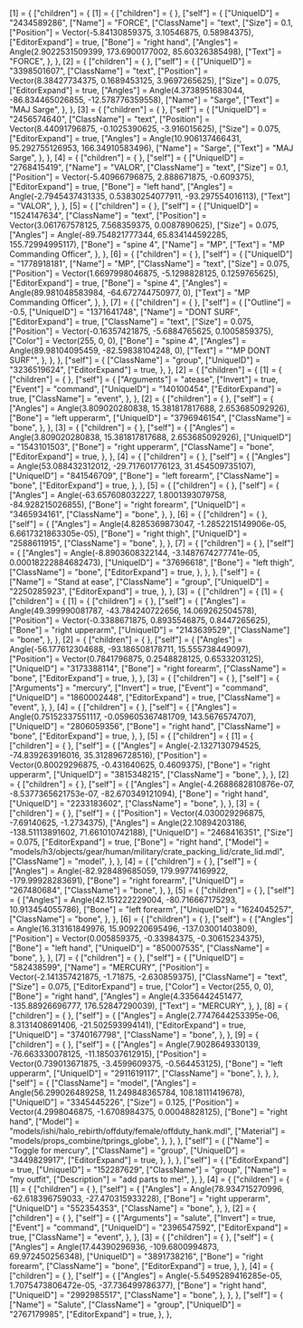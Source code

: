 [1] = {
	["children"] = {
		[1] = {
			["children"] = {
			},
			["self"] = {
				["UniqueID"] = "2434589286",
				["Name"] = "FORCE",
				["ClassName"] = "text",
				["Size"] = 0.1,
				["Position"] = Vector(-5.84130859375, 3.10546875, 0.58984375),
				["EditorExpand"] = true,
				["Bone"] = "right hand",
				["Angles"] = Angle(2.9022531509399, 173.6900177002, 85.60326385498),
				["Text"] = "FORCE",
			},
		},
		[2] = {
			["children"] = {
			},
			["self"] = {
				["UniqueID"] = "3398501607",
				["ClassName"] = "text",
				["Position"] = Vector(8.38427734375, 0.1689453125, 3.9697265625),
				["Size"] = 0.075,
				["EditorExpand"] = true,
				["Angles"] = Angle(4.3738951683044, -86.834465026855, -12.578776359558),
				["Name"] = "Sarge",
				["Text"] = "MAJ Sarge",
			},
		},
		[3] = {
			["children"] = {
			},
			["self"] = {
				["UniqueID"] = "2456574640",
				["ClassName"] = "text",
				["Position"] = Vector(8.44091796875, -0.1025390625, -3.916015625),
				["Size"] = 0.075,
				["EditorExpand"] = true,
				["Angles"] = Angle(10.906137466431, 95.292755126953, 166.34910583496),
				["Name"] = "Sarge",
				["Text"] = "MAJ Sarge",
			},
		},
		[4] = {
			["children"] = {
			},
			["self"] = {
				["UniqueID"] = "2768415419",
				["Name"] = "VALOR",
				["ClassName"] = "text",
				["Size"] = 0.1,
				["Position"] = Vector(-5.40966796875, 2.888671875, -0.609375),
				["EditorExpand"] = true,
				["Bone"] = "left hand",
				["Angles"] = Angle(-2.7945437431335, 0.53830254077911, -93.297554016113),
				["Text"] = "VALOR",
			},
		},
		[5] = {
			["children"] = {
			},
			["self"] = {
				["UniqueID"] = "1524147634",
				["ClassName"] = "text",
				["Position"] = Vector(3.061767578125, 7.568359375, 0.0087890625),
				["Size"] = 0.075,
				["Angles"] = Angle(-89.754821777344, 65.834144592285, 155.72994995117),
				["Bone"] = "spine 4",
				["Name"] = "MP",
				["Text"] = "MP Commanding Officer",
			},
		},
		[6] = {
			["children"] = {
			},
			["self"] = {
				["UniqueID"] = "1778918181",
				["Name"] = "MP",
				["ClassName"] = "text",
				["Size"] = 0.075,
				["Position"] = Vector(1.6697998046875, -5.1298828125, 0.1259765625),
				["EditorExpand"] = true,
				["Bone"] = "spine 4",
				["Angles"] = Angle(89.981048583984, -64.672744750977, 0),
				["Text"] = "MP Commanding Officer",
			},
		},
		[7] = {
			["children"] = {
			},
			["self"] = {
				["Outline"] = -0.5,
				["UniqueID"] = "1371641748",
				["Name"] = "DONT SURF",
				["EditorExpand"] = true,
				["ClassName"] = "text",
				["Size"] = 0.075,
				["Position"] = Vector(-0.16357421875, -5.6884765625, 0.1005859375),
				["Color"] = Vector(255, 0, 0),
				["Bone"] = "spine 4",
				["Angles"] = Angle(89.98104095459, -82.59838104248, 0),
				["Text"] = "\"MP DONT SURF\"",
			},
		},
	},
	["self"] = {
		["ClassName"] = "group",
		["UniqueID"] = "3236519624",
		["EditorExpand"] = true,
	},
},
[2] = {
	["children"] = {
		[1] = {
			["children"] = {
			},
			["self"] = {
				["Arguments"] = "atease",
				["Invert"] = true,
				["Event"] = "command",
				["UniqueID"] = "140100454",
				["EditorExpand"] = true,
				["ClassName"] = "event",
			},
		},
		[2] = {
			["children"] = {
			},
			["self"] = {
				["Angles"] = Angle(3.809020280838, 15.381817817688, 2.653685092926),
				["Bone"] = "left upperarm",
				["UniqueID"] = "3796946154",
				["ClassName"] = "bone",
			},
		},
		[3] = {
			["children"] = {
			},
			["self"] = {
				["Angles"] = Angle(3.809020280838, 15.381817817688, 2.653685092926),
				["UniqueID"] = "1543101503",
				["Bone"] = "right upperarm",
				["ClassName"] = "bone",
				["EditorExpand"] = true,
			},
		},
		[4] = {
			["children"] = {
			},
			["self"] = {
				["Angles"] = Angle(53.088432312012, -29.717601776123, 31.454509735107),
				["UniqueID"] = "841546709",
				["Bone"] = "left forearm",
				["ClassName"] = "bone",
				["EditorExpand"] = true,
			},
		},
		[5] = {
			["children"] = {
			},
			["self"] = {
				["Angles"] = Angle(-63.657608032227, 1.8001393079758, -84.928215026855),
				["Bone"] = "right forearm",
				["UniqueID"] = "3465934161",
				["ClassName"] = "bone",
			},
		},
		[6] = {
			["children"] = {
			},
			["self"] = {
				["Angles"] = Angle(4.8285369873047, -1.2852215149906e-05, 6.6617321863305e-05),
				["Bone"] = "right thigh",
				["UniqueID"] = "2588611915",
				["ClassName"] = "bone",
			},
		},
		[7] = {
			["children"] = {
			},
			["self"] = {
				["Angles"] = Angle(-8.8903608322144, -3.1487674277741e-05, 0.00018222884682473),
				["UniqueID"] = "37696618",
				["Bone"] = "left thigh",
				["ClassName"] = "bone",
				["EditorExpand"] = true,
			},
		},
	},
	["self"] = {
		["Name"] = "Stand at ease",
		["ClassName"] = "group",
		["UniqueID"] = "2250285923",
		["EditorExpand"] = true,
	},
},
[3] = {
	["children"] = {
		[1] = {
			["children"] = {
				[1] = {
					["children"] = {
					},
					["self"] = {
						["Angles"] = Angle(49.399990081787, -43.784240722656, 14.069262504578),
						["Position"] = Vector(-0.3388671875, 0.8935546875, 0.8447265625),
						["Bone"] = "right upperarm",
						["UniqueID"] = "2143639529",
						["ClassName"] = "bone",
					},
				},
				[2] = {
					["children"] = {
					},
					["self"] = {
						["Angles"] = Angle(-56.177612304688, -93.186508178711, 15.555738449097),
						["Position"] = Vector(0.7841796875, 0.2548828125, 0.6533203125),
						["UniqueID"] = "3173388114",
						["Bone"] = "right forearm",
						["ClassName"] = "bone",
						["EditorExpand"] = true,
					},
				},
				[3] = {
					["children"] = {
					},
					["self"] = {
						["Arguments"] = "mercury",
						["Invert"] = true,
						["Event"] = "command",
						["UniqueID"] = "1860002448",
						["EditorExpand"] = true,
						["ClassName"] = "event",
					},
				},
				[4] = {
					["children"] = {
					},
					["self"] = {
						["Angles"] = Angle(0.75152337551117, -0.059605367481709, 143.5676574707),
						["UniqueID"] = "2806059356",
						["Bone"] = "right hand",
						["ClassName"] = "bone",
						["EditorExpand"] = true,
					},
				},
				[5] = {
					["children"] = {
						[1] = {
							["children"] = {
							},
							["self"] = {
								["Angles"] = Angle(-2.1327130794525, -74.839263916016, 35.312896728516),
								["Position"] = Vector(0.80029296875, -0.431640625, 0.4609375),
								["Bone"] = "right upperarm",
								["UniqueID"] = "3815348215",
								["ClassName"] = "bone",
							},
						},
						[2] = {
							["children"] = {
							},
							["self"] = {
								["Angles"] = Angle(-4.2688682810876e-07, -8.5377365621753e-07, -82.670349121094),
								["Bone"] = "right hand",
								["UniqueID"] = "2233183602",
								["ClassName"] = "bone",
							},
						},
						[3] = {
							["children"] = {
							},
							["self"] = {
								["Position"] = Vector(4.030029296875, -7.69140625, -1.2734375),
								["Angles"] = Angle(22.10894203186, -138.51113891602, 71.661010742188),
								["UniqueID"] = "2468416351",
								["Size"] = 0.075,
								["EditorExpand"] = true,
								["Bone"] = "right hand",
								["Model"] = "models/h3/objects/gear/human/military/crate_packing_lid/crate_lid.mdl",
								["ClassName"] = "model",
							},
						},
						[4] = {
							["children"] = {
							},
							["self"] = {
								["Angles"] = Angle(-82.928489685059, 179.99774169922, -179.99928283691),
								["Bone"] = "right forearm",
								["UniqueID"] = "267480684",
								["ClassName"] = "bone",
							},
						},
						[5] = {
							["children"] = {
							},
							["self"] = {
								["Angles"] = Angle(42.151222229004, -80.716667175293, 10.913454055786),
								["Bone"] = "left forearm",
								["UniqueID"] = "1624045257",
								["ClassName"] = "bone",
							},
						},
						[6] = {
							["children"] = {
							},
							["self"] = {
								["Angles"] = Angle(16.313161849976, 15.909220695496, -137.03001403809),
								["Position"] = Vector(0.005859375, -0.33984375, -0.30615234375),
								["Bone"] = "left hand",
								["UniqueID"] = "850007535",
								["ClassName"] = "bone",
							},
						},
						[7] = {
							["children"] = {
							},
							["self"] = {
								["UniqueID"] = "582438599",
								["Name"] = "MERCURY",
								["Position"] = Vector(-2.141357421875, -1.71875, -2.630859375),
								["ClassName"] = "text",
								["Size"] = 0.075,
								["EditorExpand"] = true,
								["Color"] = Vector(255, 0, 0),
								["Bone"] = "right hand",
								["Angles"] = Angle(4.3356442451477, -135.88926696777, 176.52847290039),
								["Text"] = "MERCURY",
							},
						},
						[8] = {
							["children"] = {
							},
							["self"] = {
								["Angles"] = Angle(2.7747644253395e-06, 8.3131408691406, -21.502593994141),
								["EditorExpand"] = true,
								["UniqueID"] = "3740167798",
								["ClassName"] = "bone",
							},
						},
						[9] = {
							["children"] = {
							},
							["self"] = {
								["Angles"] = Angle(7.9028649330139, -76.663330078125, -11.185037612915),
								["Position"] = Vector(0.739013671875, -3.4599609375, -0.564453125),
								["Bone"] = "left upperarm",
								["UniqueID"] = "2911619117",
								["ClassName"] = "bone",
							},
						},
					},
					["self"] = {
						["ClassName"] = "model",
						["Angles"] = Angle(56.299026489258, 11.249848365784, 108.18111419678),
						["UniqueID"] = "3345445226",
						["Size"] = 0.125,
						["Position"] = Vector(4.2998046875, -1.6708984375, 0.00048828125),
						["Bone"] = "right hand",
						["Model"] = "models/ishi/halo_rebirth/offduty/female/offduty_hank.mdl",
						["Material"] = "models/props_combine/tprings_globe",
					},
				},
			},
			["self"] = {
				["Name"] = "Toggle for mercury",
				["ClassName"] = "group",
				["UniqueID"] = "3449829917",
				["EditorExpand"] = true,
			},
		},
	},
	["self"] = {
		["EditorExpand"] = true,
		["UniqueID"] = "152287629",
		["ClassName"] = "group",
		["Name"] = "my outfit",
		["Description"] = "add parts to me!",
	},
},
[4] = {
	["children"] = {
		[1] = {
			["children"] = {
			},
			["self"] = {
				["Angles"] = Angle(78.934715270996, -62.618396759033, -27.470315933228),
				["Bone"] = "right upperarm",
				["UniqueID"] = "552354353",
				["ClassName"] = "bone",
			},
		},
		[2] = {
			["children"] = {
			},
			["self"] = {
				["Arguments"] = "salute",
				["Invert"] = true,
				["Event"] = "command",
				["UniqueID"] = "2396547592",
				["EditorExpand"] = true,
				["ClassName"] = "event",
			},
		},
		[3] = {
			["children"] = {
			},
			["self"] = {
				["Angles"] = Angle(17.44390296936, -109.6800994873, 69.972450256348),
				["UniqueID"] = "3891738216",
				["Bone"] = "right forearm",
				["ClassName"] = "bone",
				["EditorExpand"] = true,
			},
		},
		[4] = {
			["children"] = {
			},
			["self"] = {
				["Angles"] = Angle(-5.5495289416285e-05, 1.7075473806472e-05, -37.736499786377),
				["Bone"] = "right hand",
				["UniqueID"] = "2992985517",
				["ClassName"] = "bone",
			},
		},
	},
	["self"] = {
		["Name"] = "Salute",
		["ClassName"] = "group",
		["UniqueID"] = "2767179985",
		["EditorExpand"] = true,
	},
},
